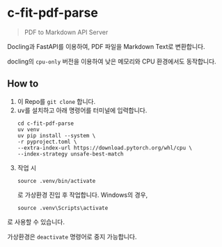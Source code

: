 # c-fit-pdf-parse
> PDF to Markdown API Server

Docling과 FastAPI를 이용하여, PDF 파일을 Markdown Text로 변환합니다.

docling의 `cpu-only` 버전을 이용하여 낮은 메모리와 CPU 환경에서도 동작합니다.

## How to
1. 이 Repo를 `git clone` 합니다.
2. uv를 설치하고 아래 명령어를 터미널에 입력합니다.
    ```
    cd c-fit-pdf-parse
    uv venv
    uv pip install --system \
    -r pyproject.toml \
    --extra-index-url https://download.pytorch.org/whl/cpu \
    --index-strategy unsafe-best-match
    ```
3. 작업 시
    ```
    source .venv/bin/activate
    ```
    로 가상환경 진입 후 작업합니다. Windows의 경우,
    ```
    source .venv\Scripts\activate
    ```
로 사용할 수 있습니다.

가상환경은 `deactivate` 명령어로 중지 가능합니다.